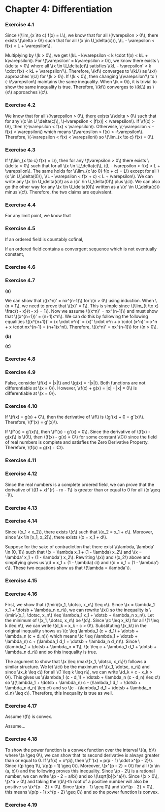 # Chapter 4: Differentiation

### Exercise 4.1

Since \\(\lim_{x \to c} f(x) = L\\), we know that for all \\(\varepsilon > 0\\), there exists \\(\delta > 0\\) such that for all \\(x \in U_\delta(c)\\), \\(L - \varepsilon < f(x) < L + \varepsilon\\).

Multiplying by \\(k > 0\\), we get \\(kL - k\varepsilon < k \cdot f(x) < kL + k\varepsilon\\). For \\(\varepsilon' = k\varepsilon > 0\\), we know there exists \\(\delta > 0\\) where all \\(x \in U_\delta(c)\\) satisfies \\(kL - \varepsilon' < k \cdot f(x) < kL + \varepsilon'\\). Therefore, \\(kf\\) converges to \\(kL\\) as \\(x\\) approaches \\(c\\) for \\(k > 0\\). If \\(k < 0\\), then changing \\(\varepsilon'\\) to \\(-k\varepsilon\\) maintains the same inequality. When \\(k = 0\\), it is trivial to show the same inequality is true. Therefore, \\(kf\\) converges to \\(kL\\) as \\(x\\) approaches \\(c\\).

### Exercise 4.2

We know that for all \\(\varepsilon > 0\\), there exists \\(\delta > 0\\) such that for any \\(x \in U_\delta(c)\\), \\(-\varepsilon < |f(x)| < \varepsilon\\). If \\(f(x) > 0\\), then \\(-\varepsilon < f(x) < \varepsilon\\). Otherwise, \\(-\varepsilon < -f(x) < \varepsilon\\) which means \\(\varepsilon > f(x) > -\varepsilon\\). Therefore, \\(-\varepsilon < f(x) < \varepsilon\\) so \\(\lim_{x \to c} f(x) = 0\\).

### Exercise 4.3

If \\(\lim_{x \to c} f(x) = L\\), then for any \\(\varepsilon > 0\\) there exists \\(\delta > 0\\) such that for all \\(x \in U_\delta(c)\\), \\(L - \varepsilon < f(x) < L + \varepsilon\\). The same holds for \\(\lim_{x \to 0} f(x + c) = L\\) except for all \\(x \in U_\delta(0)\\), \\(L - \varepsilon < f(x + c) < L + \varepsilon\\). We can write any \\(x \in U_\delta(c)\\) as a \\(x' \in U_\delta(0)\\) plus \\(c\\). We can also go the other way for any \\(x \in U_\delta(0)\\) written as a \\(x' \in U_\delta(c)\\) minus \\(c\\). Therefore, the two claims are equivalent.

### Exercise 4.4

For any limit point, we know that 

### Exercise 4.5

If an ordered field is countably cofinal,

If an ordered field contains a convergent sequence which is not eventually constant,

### Exercise 4.6



### Exercise 4.7

**(a)**

We can show that \\((x^n)' = nx^{n-1}\\) for \\(n > 0\\) using induction. When \\(n = 1\\), we need to prove that \\((x)' = 1\\). This is simple since \\(\lim_{t \to x} \frac{t - x}{t - x} = 1\\). Now we assume \\((x^n)' = nx^{n-1}\\) and must show that \\((x^{n+1})' = (n+1)x^n\\). We can do this by following the following equalities \\((x^{n+1})' = (x \cdot x^n)' = (x)' \cdot x^n + x \cdot (x^n)' = x^n + x \cdot nx^{n-1} = (n+1)x^n\\). Therefore, \\((x^n)' = nx^{n-1}\\) for \\(n > 0\\).

**(b)**



**(c)**

### Exercise 4.8



### Exercise 4.9

False, consider \\(f(x) = |x|\\) and \\(g(x) = -|x|\\). Both functions are not differentiable at \\(x = 0\\). However, \\(f(x) + g(x) = |x| - |x| = 0\\) is differentiable at \\(x = 0\\).

### Exercise 4.10

If \\(f(x) = g(x) + C\\), then the derivative of \\(f\\) is \\(g'(x) + 0 = g'(x)\\). Therefore, \\(f'(x) = g'(x)\\).

If \\(f'(x) = g'(x)\\), then \\(f'(x) - g'(x) = 0\\). Since the derivative of \\(f(x) - g(x)\\) is \\(0\\), then \\(f(x) - g(x) = C\\) for some constant \\(C\\) since the field of real numbers is complete and satisfies the Zero Derivative Property. Therefore, \\(f(x) = g(x) + C\\).

### Exercise 4.11



### Exercise 4.12

Since the real numbers is a complete ordered field, we can prove that the derivative of \\((1 + x)^{r} - rx - 1\\) is greater than or equal to 0 for all \\(x \geq -1\\).

### Exercise 4.13



### Exercise 4.14

Since \\(x_1 < x_2\\), there exists \\(c\\) such that \\(x_2 = x_1 + c\\). Moreover, since \\(x \in [x_1, x_2]\\), there exists \\(x = x_1 + d\\).

Suppose for the sake of contradiction that there exist \\(\lambda, \lambda' \in [0, 1]\\) such that \\(x = \lambda x_1 + (1 - \lambda) x_2\\) and \\(x = \lambda' x_1 + (1 - \lambda') x_2\\). Rewriting \\(x\\) and \\(x_2\\) above and simpifying gives us \\(d = x_1 + (1 - \lambda) c\\) and \\(d = x_1 + (1 - \lambda') c\\). These two equations show us that \\(\lambda = \lambda'\\).

### Exercise 4.15



### Exercise 4.16

First, we show that \\(\min\\{x_1, \dotsc, x_n\\} \leq x\\). Since \\(x = \lambda_1 x_1 + \dotsb + \lambda_n x_n\\), we can rewrite \\(x\\) so the inequality is \\(\min\\{x_1, \dotsc, x_n\\} \leq \lambda_1 x_1 + \dotsb + \lambda_n x_n\\). Let the minimum of \\(x_1, \dotsc, x_n\\) be \\(c\\). Since \\(c \leq x_k\\) for all \\(1 \leq k \leq n\\), we can write \\(d_k = x_k - c > 0\\). Substituting \\(x_k\\) in the original inequality shows us \\(c \leq \lambda_1 (c + d_1) + \dotsb + \lambda_n (c + d_n)\\) which means \\(c \leq (\lambda_1 + \dotsb + \lambda_n) c + (\lambda_1 d_1 + \dotsb + \lambda_n d_n)\\). Since \\(\lambda_1 + \dotsb + \lambda_n = 1\\), \\(c \leq c + \lambda_1 d_1 + \dotsb + \lambda_n d_n\\) and so this inequality is true.

The argument to show that \\(x \leq \max\\{x_1, \dotsc, x_n\\}\\) follows a similar structure. We let \\(c\\) be the maximum of \\(x_1, \dotsc, x_n\\) and since \\(x_k \leq c\\) for all \\(1 \leq k \leq n\\), we can write \\(d_k = c - x_k > 0\\). This gives us \\(\lambda_1 (c - d_1) + \dotsb + \lambda_n (c - d_n) \leq c\\) so \\((\lambda_1 + \dotsb + \lambda_n) c - (\lambda_1 d_1 + \dotsb + \lambda_n d_n) \leq c\\) and so \\(c - (\lambda_1 d_1 + \dotsb + \lambda_n d_n) \leq c\\). Therefore, this inequality is true as well.

### Exercise 4.17

Assume \\(f\\) is convex.

Assume...

### Exercise 4.18

To show the power function is a convex function over the interval \\((a, b)\\) where \\(a \geq 0\\), we can show that its second derivative is always greater than or equal to 0. If \\(f(x) = x^p\\), then \\(f''(x) = p(p - 1) \cdot x^{p - 2}\\). Since \\(p \geq 1\\), \\(p(p - 1) \geq 0\\). Moreover, \\(x^{p - 2} > 0\\) for all \\(x \in (a, b)\\) and the following proves this inequality. Since \\(p - 2\\) is a rational number, we can write \\(p - 2 = a/b\\) and so \\(\sqrt[b]{x^a}\\). Since \\(x > 0\\), \\(x^a > 0\\) and taking the \\(b\\)-th root of a positive number will also be positive so \\(x^{p - 2} > 0\\). Since \\(p(p - 1) \geq 0\\) and \\(x^{p - 2} > 0\\), this means \\(p(p - 1) x^{p - 2} \geq 0\\) and so the power function is convex.

### Exercise 4.19


